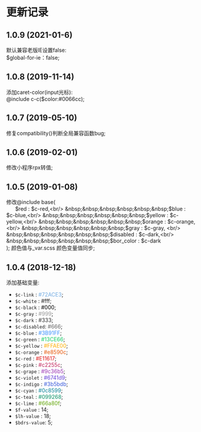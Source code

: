 更新记录
=======
## 1.0.9 (2021-01-6)

默认兼容老版IE设置false:<br/>
$global-for-ie：false;

## 1.0.8 (2019-11-14)

添加caret-color(input光标):<br/>
@include c-c($color:#0066cc);

## 1.0.7 (2019-05-10)

修复compatibility()判断全局兼容函数bug;

## 1.0.6 (2019-02-01)

修改小程序rpx转值;

## 1.0.5 (2019-01-08)

修改@include base(<br/>
&nbsp;&nbsp;&nbsp;&nbsp;&nbsp;&nbsp;$red : $c-red,<br/>
&nbsp;&nbsp;&nbsp;&nbsp;&nbsp;&nbsp;$blue : $c-blue,<br/>
&nbsp;&nbsp;&nbsp;&nbsp;&nbsp;&nbsp;$yellow : $c-yellow,<br/>
&nbsp;&nbsp;&nbsp;&nbsp;&nbsp;&nbsp;$orange : $c-orange,<br/>
&nbsp;&nbsp;&nbsp;&nbsp;&nbsp;&nbsp;$gray : $c-gray, <br/>
&nbsp;&nbsp;&nbsp;&nbsp;&nbsp;&nbsp;$disabled : $c-dark,<br/>
&nbsp;&nbsp;&nbsp;&nbsp;&nbsp;&nbsp;$bor_color : $c-dark<br/>
); 颜色值与_var.scss 颜色变量值同步;

## 1.0.4 (2018-12-18)

添加基础变量:
* `$c-link`    : <font color=#72ACE3>#72ACE3</font>;<br/>
* `$c-white`   : #fff;<br/>
* `$c-black`   : <font color=#000>#000</font>;<br/>
* `$c-gray`    : <font color=#999>#999</font>;<br/>
* `$c-dark`    : <font color=#333>#333</font>;<br/>
* `$c-disabled`: <font color=#666>#666</font>;<br/>
* `$c-blue`    : <font color=#3B91FF>#3B91FF</font>;<br/>
* `$c-green`   : <font color=#13CE66>#13CE66</font>;<br/>
* `$c-yellow`  : <font color=#FFAE00>#FFAE00</font>;<br/>
* `$c-orange`  : <font color=#e8590c>#e8590c</font>;<br/>
* `$c-red`     : <font color=#E11617>#E11617</font>;<br/>
* `$c-pink`    : <font color=#c2255c>#c2255c</font>;<br/>
* `$c-grape`   : <font color=#9c36b5>#9c36b5</font>;<br/>
* `$c-violet`  : <font color=#6741d9>#6741d9</font>;<br/>
* `$c-indigo`  : <font color=#3b5bdb>#3b5bdb</font>;<br/>
* `$c-cyan`    : <font color=#0c8599>#0c8599</font>;<br/>
* `$c-teal`    : <font color=#099268>#099268</font>;<br/>
* `$c-lime`    : <font color=#66a80f>#66a80f</font>;<br/>
* `$f-value`   : 14;<br/>
* `$lh-value`  : 18;<br/>
* `$bdrs-value`: 5;<br/>

